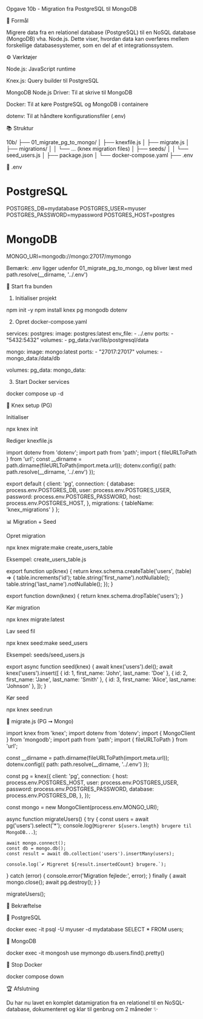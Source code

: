Opgave 10b - Migration fra PostgreSQL til MongoDB

🚀 Formål

Migrere data fra en relationel database (PostgreSQL) til en NoSQL database (MongoDB) vha. Node.js. Dette viser, hvordan data kan overføres mellem forskellige databasesystemer, som en del af et integrationssystem.

⚙️ Værktøjer

Node.js: JavaScript runtime

Knex.js: Query builder til PostgreSQL

MongoDB Node.js Driver: Til at skrive til MongoDB

Docker: Til at køre PostgreSQL og MongoDB i containere

dotenv: Til at håndtere konfigurationsfiler (.env)

📚 Struktur

10b/
├── 01_migrate_pg_to_mongo/
│   ├── knexfile.js
│   ├── migrate.js
│   ├── migrations/
│   │   └── ... (knex migration files)
│   ├── seeds/
│   │   └── seed_users.js
│   ├── package.json
│   └── docker-compose.yaml
├── .env

📁 .env

# PostgreSQL
POSTGRES_DB=mydatabase
POSTGRES_USER=myuser
POSTGRES_PASSWORD=mypassword
POSTGRES_HOST=postgres

# MongoDB
MONGO_URI=mongodb://mongo:27017/mymongo

Bemærk: .env ligger udenfor 01_migrate_pg_to_mongo, og bliver læst med path.resolve(__dirname, '../.env')

🚫 Start fra bunden

1. Initialiser projekt

npm init -y
npm install knex pg mongodb dotenv

2. Opret docker-compose.yaml

services:
  postgres:
    image: postgres:latest
    env_file:
      - ../.env
    ports:
      - "5432:5432"
    volumes:
      - pg_data:/var/lib/postgresql/data

  mongo:
    image: mongo:latest
    ports:
      - "27017:27017"
    volumes:
      - mongo_data:/data/db

volumes:
  pg_data:
  mongo_data:

3. Start Docker services

docker compose up -d

📂 Knex setup (PG)

Initialiser

npx knex init

Rediger knexfile.js

import dotenv from 'dotenv';
import path from 'path';
import { fileURLToPath } from 'url';
const __dirname = path.dirname(fileURLToPath(import.meta.url));
dotenv.config({ path: path.resolve(__dirname, '../.env') });

export default {
  client: 'pg',
  connection: {
    database: process.env.POSTGRES_DB,
    user: process.env.POSTGRES_USER,
    password: process.env.POSTGRES_PASSWORD,
    host: process.env.POSTGRES_HOST,
  },
  migrations: {
    tableName: 'knex_migrations'
  }
};

📊 Migration + Seed

Opret migration

npx knex migrate:make create_users_table

Eksempel: create_users_table.js

export function up(knex) {
  return knex.schema.createTable('users', (table) => {
    table.increments('id');
    table.string('first_name').notNullable();
    table.string('last_name').notNullable();
  });
}

export function down(knex) {
  return knex.schema.dropTable('users');
}

Kør migration

npx knex migrate:latest

Lav seed fil

npx knex seed:make seed_users

Eksempel: seeds/seed_users.js

export async function seed(knex) {
  await knex('users').del();
  await knex('users').insert([
    { id: 1, first_name: 'John', last_name: 'Doe' },
    { id: 2, first_name: 'Jane', last_name: 'Smith' },
    { id: 3, first_name: 'Alice', last_name: 'Johnson' },
  ]);
}

Kør seed

npx knex seed:run

🚀 migrate.js (PG ➞ Mongo)

import knex from 'knex';
import dotenv from 'dotenv';
import { MongoClient } from 'mongodb';
import path from 'path';
import { fileURLToPath } from 'url';

const __dirname = path.dirname(fileURLToPath(import.meta.url));
dotenv.config({ path: path.resolve(__dirname, '../.env') });

const pg = knex({
  client: 'pg',
  connection: {
    host: process.env.POSTGRES_HOST,
    user: process.env.POSTGRES_USER,
    password: process.env.POSTGRES_PASSWORD,
    database: process.env.POSTGRES_DB,
  },
});

const mongo = new MongoClient(process.env.MONGO_URI);

async function migrateUsers() {
  try {
    const users = await pg('users').select('*');
    console.log(`Migrerer ${users.length} brugere til MongoDB...`);

    await mongo.connect();
    const db = mongo.db();
    const result = await db.collection('users').insertMany(users);

    console.log(`✔ Migreret ${result.insertedCount} brugere.`);
  } catch (error) {
    console.error('Migration fejlede:', error);
  } finally {
    await mongo.close();
    await pg.destroy();
  }
}

migrateUsers();

🤔 Bekræftelse

🔢 PostgreSQL

docker exec -it <pg-container-id> psql -U myuser -d mydatabase
SELECT * FROM users;

📃 MongoDB

docker exec -it <mongo-container-id> mongosh
use mymongo
db.users.find().pretty()

🚫 Stop Docker

docker compose down

🏆 Afslutning

Du har nu lavet en komplet datamigration fra en relationel til en NoSQL-database, dokumenteret og klar til genbrug om 2 måneder ✨




